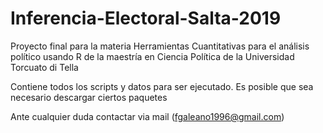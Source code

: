 # Inferencia-Electoral-Salta-2019
Proyecto final para la materia Herramientas Cuantitativas para el análisis político usando R de la maestría en Ciencia Política de la Universidad Torcuato di Tella


Contiene todos los scripts y datos para ser ejecutado. Es posible que sea necesario descargar ciertos paquetes

Ante cualquier duda contactar via mail (fgaleano1996@gmail.com)
